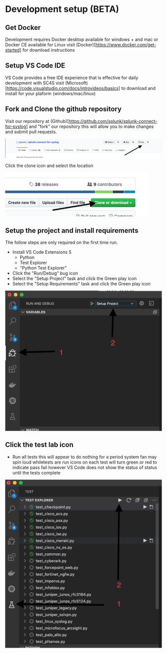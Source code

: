 # Development setup (BETA)

## Get Docker

Development requires Docker desktop available for windows + and mac or Docker CE available for Linux visit (Docker)[https://www.docker.com/get-started]
for download instructions

## Setup VS Code IDE

VS Code provides a free IDE experience that is effective for daily development with SC4S visit (Microsoft)[https://code.visualstudio.com/docs/introvideos/basics]
to download and install for your plaform (windows/mac/linux)

## Fork and Clone the github repository

Visit our repository at (Github)[https://github.com/splunk/splunk-connect-for-syslog] and "fork" our repository this will allow you to make changes and submit pull requests.

![How to Fork](gh_fork.png)

Click the clone icon and select the location

![How to Clone](gh_clone.png)

## Setup the project and install requirements

The follow steps are only required on the first time run.

* Install VS Code Extensions S
    * Python
    * Test Explorer
    * "Python Test Explorer"
* Click the "Run/Debug" bug icon
* Select the "Setup Project" task and click the Green play icon
* Select the "Setup Requirements" task and click the Green play icon

![VS Code setup](vsc_run.png)

## Click the test lab icon

* Run all tests this will appear to do nothing for a period system fan may spin loud whiletests are run icons on each test will turn green
or red to indicate pass fail however VS Code does not show the status of status until the tests complete

![VS Code Debug](vsc_debug.png)

